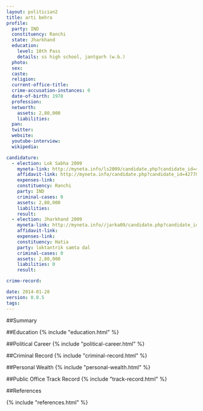 ```yaml
---
layout: politician2
title: arti behra
profile: 
  party: IND
  constituency: Ranchi
  state: Jharkhand
  education: 
    level: 10th Pass
    details: ss high school, jantgarh (w.b.)
  photo: 
  sex: 
  caste: 
  religion: 
  current-office-title: 
  crime-accusation-instances: 0
  date-of-birth: 1978
  profession: 
  networth: 
    assets: 2,80,000
    liabilities: 
  pan: 
  twitter: 
  website: 
  youtube-interview: 
  wikipedia: 

candidature: 
  - election: Lok Sabha 2009
    myneta-link: http://myneta.info/ls2009/candidate.php?candidate_id=4277
    affidavit-link: http://myneta.info/candidate.php?candidate_id=4277&scan=original
    expenses-link: 
    constituency: Ranchi 
    party: IND
    criminal-cases: 0
    assets: 2,80,000
    liabilities: 
    result:  
  - election: Jharkhand 2009
    myneta-link: http://myneta.info//jarka09/candidate.php?candidate_id=108
    affidavit-link: 
    expenses-link: 
    constituency: Hatia 
    party: loktantrik samta dal
    criminal-cases: 0
    assets: 2,80,000
    liabilities: 0
    result:  

crime-record: 

date: 2014-01-28
version: 0.0.5
tags: 
---
```

##Summary


##Education
{% include "education.html" %}


##Political Career
{% include "political-career.html" %}


##Criminal Record
{% include "criminal-record.html" %}


##Personal Wealth
{% include "personal-wealth.html" %}


##Public Office Track Record
{% include "track-record.html" %}


##References


{% include "references.html" %}